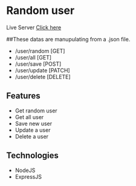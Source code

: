 # Random user 
Live Server [Click here](https://tech-moto-9.herokuapp.com/)

##These datas are manupulating from a .json file.

* /user/random [GET]
* /user/all [GET]
* /user/save [POST]
* /user/update [PATCH]
* /user/delete [DELETE]

## Features

* Get random user
* Get all user
* Save new user
* Update a user
* Delete a user


## Technologies

* NodeJS
* ExpressJS



